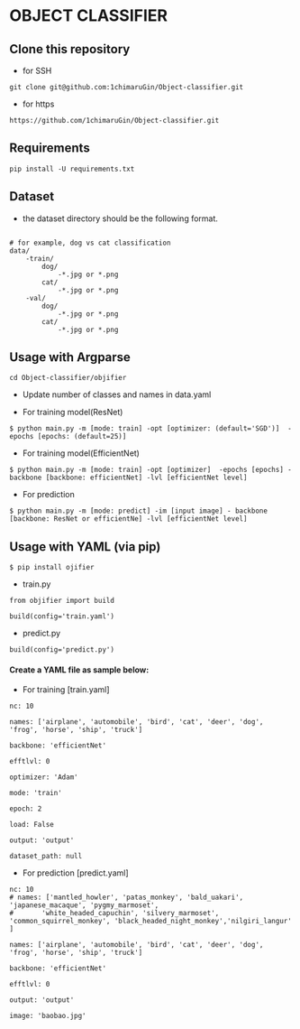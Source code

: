 # OBJECT CLASSIFIER 

## Clone this repository
- for SSH
```
git clone git@github.com:1chimaruGin/Object-classifier.git
```

- for https
```
https://github.com/1chimaruGin/Object-classifier.git
```

## Requirements
```
pip install -U requirements.txt
```

## Dataset

- the dataset directory should be the following format.

```

# for example, dog vs cat classification
data/
    -train/
        dog/
            -*.jpg or *.png
        cat/
            -*.jpg or *.png
    -val/
        dog/
            -*.jpg or *.png
        cat/
            -*.jpg or *.png
```

## Usage with Argparse
```
cd Object-classifier/objifier
```
- Update number of classes and names in data.yaml

- For training model(ResNet)

```
$ python main.py -m [mode: train] -opt [optimizer: (default='SGD')]  -epochs [epochs: (default=25)] 
```
- For training model(EfficientNet)

```
$ python main.py -m [mode: train] -opt [optimizer]  -epochs [epochs] -backbone [backbone: efficientNet] -lvl [efficientNet level]
```
- For prediction
```
$ python main.py -m [mode: predict] -im [input image] - backbone [backbone: ResNet or efficientNe] -lvl [efficientNet level]
```

## Usage with YAML (via pip)

`
$ pip install ojifier
`
- train.py

```
from objifier import build

build(config='train.yaml')
```
- predict.py

```
build(config='predict.py')
```

#### Create a YAML file as sample below:

- For training [train.yaml]

```
nc: 10

names: ['airplane', 'automobile', 'bird', 'cat', 'deer', 'dog', 'frog', 'horse', 'ship', 'truck']

backbone: 'efficientNet'

efftlvl: 0

optimizer: 'Adam'

mode: 'train'

epoch: 2

load: False

output: 'output'

dataset_path: null

```
- For prediction [predict.yaml]

```
nc: 10
# names: ['mantled_howler', 'patas_monkey', 'bald_uakari', 'japanese_macaque', 'pygmy_marmoset', 
#       'white_headed_capuchin', 'silvery_marmoset', 'common_squirrel_monkey', 'black_headed_night_monkey','nilgiri_langur' ]

names: ['airplane', 'automobile', 'bird', 'cat', 'deer', 'dog', 'frog', 'horse', 'ship', 'truck']

backbone: 'efficientNet'

efftlvl: 0

output: 'output'

image: 'baobao.jpg'

```


